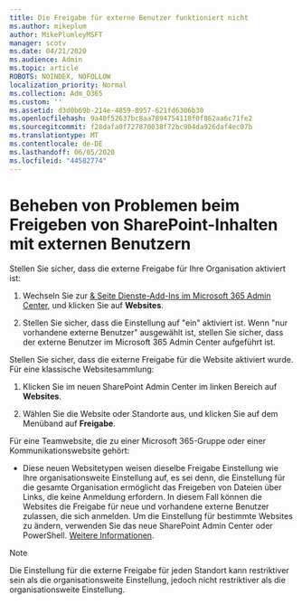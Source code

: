 ```yaml
---
title: Die Freigabe für externe Benutzer funktioniert nicht
ms.author: mikeplum
author: MikePlumleyMSFT
manager: scotv
ms.date: 04/21/2020
ms.audience: Admin
ms.topic: article
ROBOTS: NOINDEX, NOFOLLOW
localization_priority: Normal
ms.collection: Adm_O365
ms.custom: ''
ms.assetid: d3d0b69b-214e-4859-8957-621fd6306b30
ms.openlocfilehash: 9a40f52637bc8aa7894754118f0f862aa6c71fe2
ms.sourcegitcommit: f28dafa0f727870038f72bc904da926daf4ec07b
ms.translationtype: MT
ms.contentlocale: de-DE
ms.lasthandoff: 06/05/2020
ms.locfileid: "44582774"
---
```

# <a name="fix-problems-sharing-sharepoint-content-with-external-users"></a>Beheben von Problemen beim Freigeben von SharePoint-Inhalten mit externen Benutzern

Stellen Sie sicher, dass die externe Freigabe für Ihre Organisation aktiviert ist:
  
1. Wechseln Sie zur [ &amp; Seite Dienste-Add-Ins im Microsoft 365 Admin Center](https://portal.office.com/adminportal/home#/Settings/ServicesAndAddIns), und klicken Sie auf **Websites**.
    
2. Stellen Sie sicher, dass die Einstellung auf "ein" aktiviert ist. Wenn "nur vorhandene externe Benutzer" ausgewählt ist, stellen Sie sicher, dass der externe Benutzer im Microsoft 365 Admin Center aufgeführt ist.
    
Stellen Sie sicher, dass die externe Freigabe für die Website aktiviert wurde. Für eine klassische Websitesammlung:
  
1. Klicken Sie im neuen SharePoint Admin Center im linken Bereich auf **Websites**.
    
2. Wählen Sie die Website oder Standorte aus, und klicken Sie auf dem Menüband auf **Freigabe**.
    
Für eine Teamwebsite, die zu einer Microsoft 365-Gruppe oder einer Kommunikationswebsite gehört:
  
- Diese neuen Websitetypen weisen dieselbe Freigabe Einstellung wie Ihre organisationsweite Einstellung auf, es sei denn, die Einstellung für die gesamte Organisation ermöglicht das Freigeben von Dateien über Links, die keine Anmeldung erfordern. In diesem Fall können die Websites die Freigabe für neue und vorhandene externe Benutzer zulassen, die sich anmelden. Um die Einstellung für bestimmte Websites zu ändern, verwenden Sie das neue SharePoint Admin Center oder PowerShell. [Weitere Informationen](https://go.microsoft.com/fwlink/?linkid=871863).
    
> [!NOTE]
> Die Einstellung für die externe Freigabe für jeden Standort kann restriktiver sein als die organisationsweite Einstellung, jedoch nicht restriktiver als die organisationsweite Einstellung. 
  

